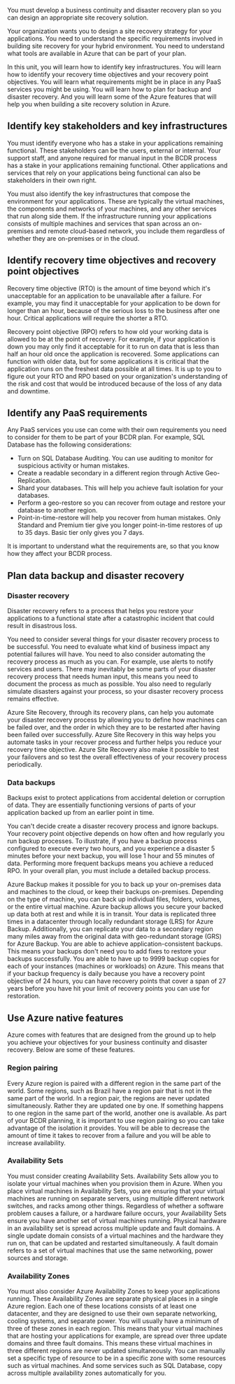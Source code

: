 You must develop a business continuity and disaster recovery plan so you can design an appropriate site recovery solution.

Your organization wants you to design a site recovery strategy for your applications. You need to understand the specific requirements involved in building site recovery for your hybrid environment. You need to understand what tools are available in Azure that can be part of your plan.

In this unit, you will learn how to identify key infrastructures. You will learn how to identify your recovery time objectives and your recovery point objectives. You will learn what requirements might be in place in any PaaS services you might be using. You will learn how to plan for backup and disaster recovery. And you will learn some of the Azure features that will help you when building a site recovery solution in Azure.

## Identify key stakeholders and key infrastructures

You must identify everyone who has a stake in your applications remaining functional. These stakeholders can be the users, external or internal. Your support staff, and anyone required for manual input in the BCDR process has a stake in your applications remaining functional. Other applications and services that rely on your applications being functional can also be stakeholders in their own right.

You must also identify the key infrastructures that compose the environment for your applications. These are typically the virtual machines, the components and networks of your machines, and any other services that run along side them. If the infrastructure running your applications consists of multiple machines and services that span across an on-premises and remote cloud-based network, you include them regardless of whether they are on-premises or in the cloud.

## Identify recovery time objectives and recovery point objectives

Recovery time objective (RTO) is the amount of time beyond which it's unacceptable for an application to be unavailable after a failure. For example, you may find it unacceptable for your application to be down for longer than an hour, because of the serious loss to the business after one hour. Critical applications will require the shorter a RTO.

Recovery point objective (RPO) refers to how old your working data is allowed to be at the point of recovery. For example, if your application is down you may only find it acceptable for it to run on data that is less than half an hour old once the application is recovered. Some applications can function with older data, but for some applications it is critical that the application runs on the freshest data possible at all times. It is up to you to figure out your RTO and RPO based on your organization's understanding of the risk and cost that would be introduced because of the loss of any data and downtime.

## Identify any PaaS requirements

Any PaaS services you use can come with their own requirements you need to consider for them to be part of your BCDR plan. For example, SQL Database has the following considerations:

- Turn on SQL Database Auditing. You can use auditing to monitor for suspicious activity or human mistakes.
- Create a readable secondary in a different region through Active Geo-Replication.
- Shard your databases. This will help you achieve fault isolation for your databases.
- Perform a geo-restore so you can recover from outage and restore your database to another region.
- Point-in-time-restore will help you recover from human mistakes. Only Standard and Premium tier give you longer point-in-time restores of up to 35 days. Basic tier only gives you 7 days.

It is important to understand what the requirements are, so that you know how they affect your BCDR process.

## Plan data backup and disaster recovery

### Disaster recovery

Disaster recovery refers to a process that helps you restore your applications to a functional state after a catastrophic incident that could result in disastrous loss.

You need to consider several things for your disaster recovery process to be successful. You need to evaluate what kind of business impact any potential failures will have. You need to also consider automating the recovery process as much as you can. For example, use alerts to notify services and users. There may inevitably be some parts of your disaster recovery process that needs human input, this means you need to document the process as much as possible. You also need to regularly simulate disasters against your process, so your disaster recovery process remains effective.

Azure Site Recovery, through its recovery plans, can help you automate your disaster recovery process by allowing you to define how machines can be failed over, and the order in which they are to be restarted after having been failed over successfully. Azure Site Recovery in this way helps you automate tasks in your recover process and further helps you reduce your recovery time objective. Azure Site Recovery also make it possible to test your failovers and so test the overall effectiveness of your recovery process periodically.

### Data backups

Backups exist to protect applications from accidental deletion or corruption of data. They are essentially functioning versions of parts of your application backed up from an earlier point in time.

You can't decide create a disaster recovery process and ignore backups. Your recovery point objective depends on how often and how regularly you run backup processes. To illustrate, if you have a backup process configured to execute every two hours, and you experience a disaster 5 minutes before your next backup, you will lose 1 hour and 55 minutes of data. Performing more frequent backups means you achieve a reduced RPO. In your overall plan, you must include a detailed backup process.

Azure Backup makes it possible for you to back up your on-premises data and machines to the cloud, or keep their backups on-premises. Depending on the type of machine, you can back up individual files, folders, volumes, or the entire virtual machine.
Azure backup allows you secure your backed up data both at rest and while it is in transit. Your data is replicated three times in a datacenter through locally redundant storage (LRS) for Azure Backup. Additionally, you can replicate your data to a secondary region many miles away from the original data with geo-redundant storage (GRS) for Azure Backup. You are able to achieve application-consistent backups. This means your backups don't need you to add fixes to restore your backups successfully. You are able to have up to 9999 backup copies for each of your instances (machines or workloads) on Azure. This means that if your backup frequency is daily because you have a recovery point objective of 24 hours, you can have recovery points that cover a span of 27 years before you have hit your limit of recovery points you can use for restoration.

## Use Azure native features

Azure comes with features that are designed from the ground up to help you achieve your objectives for your business continuity and disaster recovery. Below are some of these features.

### Region pairing

 Every Azure region is paired with a different region in the same part of the world. Some regions, such as Brazil have a region pair that is not in the same part of the world. In a region pair, the regions are never updated simultaneously. Rather they are updated one by one. If something happens to one region in the same part of the world, another one is available. As part of your BCDR planning, it is important to use region pairing so you can take advantage of the isolation it provides. You will be able to decrease the amount of time it takes to recover from a failure and you will be able to increase availability.

### Availability Sets

You must consider creating Availability Sets. Availability Sets allow you to isolate your virtual machines when you provision them in Azure. When you place virtual machines in Availability Sets, you are ensuring that your virtual machines are running on separate servers, using multiple different network switches, and racks among other things. Regardless of whether a software problem causes a failure, or a hardware failure occurs, your Availability Sets ensure you have another set of virtual machines running. Physical hardware in an availability set is spread across multiple update and fault domains. A single update domain consists of a virtual machines and the hardware they run on, that can be updated and restarted simultaneously. A fault domain refers to a set of virtual machines that use the same networking, power sources and storage.

### Availability Zones

You must also consider Azure Availability Zones to keep your applications running. These Availability Zones are separate physical places in a single Azure region. Each one of these locations consists of at least one datacenter, and they are designed to use their own separate networking, cooling systems, and separate power. You will usually have a minimum of three of these zones in each region. This means that your virtual machines that are hosting your applications for example, are spread over three update domains and three fault domains. This means these virtual machines in three different regions are never updated simultaneously. You can manually set a specific type of resource to be in a specific zone with some resources such as virtual machines. And some services such as SQL Database, copy across multiple availability zones automatically for you.

